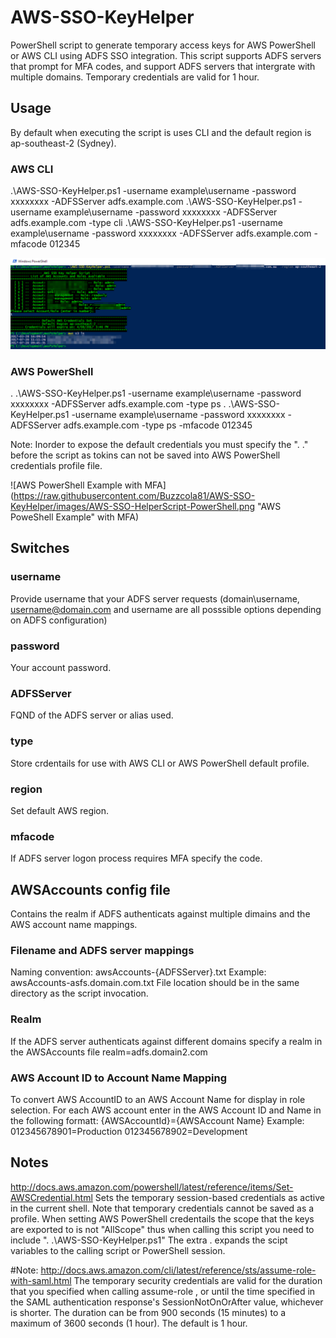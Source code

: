 # AWS-SSO-KeyHelper
PowerShell script to generate temporary access keys for AWS PowerShell or AWS CLI using ADFS SSO integration.
This script supports ADFS servers that prompt for MFA codes, and support ADFS servers that intergrate with multiple domains.
Temporary credentials are valid for 1 hour.

## Usage
By default when executing the script is uses CLI and the default region is ap-southeast-2 (Sydney).

### AWS CLI
.\AWS-SSO-KeyHelper.ps1 -username example\username -password xxxxxxxx -ADFSServer adfs.example.com
.\AWS-SSO-KeyHelper.ps1 -username example\username -password xxxxxxxx -ADFSServer adfs.example.com -type cli
.\AWS-SSO-KeyHelper.ps1 -username example\username -password xxxxxxxx -ADFSServer adfs.example.com -mfacode 012345

![AWS CLI Example with Realm specified in config file](https://raw.githubusercontent.com/Buzzcola81/AWS-SSO-KeyHelper/master/images/AWS-SSO-HelperScript-CLI.png "AWS CLI Example with Realm specified in config file")

### AWS PowerShell
. .\AWS-SSO-KeyHelper.ps1 -username example\username -password xxxxxxxx -ADFSServer adfs.example.com -type ps
. .\AWS-SSO-KeyHelper.ps1 -username example\username -password xxxxxxxx -ADFSServer adfs.example.com -type ps -mfacode 012345

Note: Inorder to expose the default credentials you must specify the ". .\" before the script as tokins can not be saved into AWS PowerShell credentials profile file. 

![AWS PowerShell Example with MFA](https://raw.githubusercontent.com/Buzzcola81/AWS-SSO-KeyHelper/images/AWS-SSO-HelperScript-PowerShell.png "AWS PoweShell Example" with MFA)

## Switches

### username
Provide username that your ADFS server requests (domain\username, username@domain.com and username are all posssible options depending on ADFS configuration)

### password
Your account password.

### ADFSServer
FQND of the ADFS server or alias used.

### type
Store crdentails for use with AWS CLI or AWS PowerShell default profile.

### region
Set default AWS region.

### mfacode
If ADFS server logon process requires MFA specify the code.


## AWSAccounts config file
Contains the realm if ADFS authenticats against multiple dimains and the AWS account name mappings.

### Filename and ADFS server mappings
Naming convention: awsAccounts-{ADFSServer}.txt
Example: awsAccounts-asfs.domain.com.txt
File location should be in the same directory as the script invocation.  

### Realm
If the ADFS server authenticats against different domains specify a realm in the AWSAccounts file
realm=adfs.domain2.com

### AWS Account ID to Account Name Mapping
To convert AWS AccountID to an AWS Account Name for display in role selection.
For each AWS account enter in the AWS Account ID and Name in the following formatt:
{AWSAccountId}={AWSAccount Name}
Example:
012345678901=Production
012345678902=Development


## Notes 
http://docs.aws.amazon.com/powershell/latest/reference/items/Set-AWSCredential.html
Sets the temporary session-based credentials as active in the current shell. Note that temporary credentials cannot be saved as a profile. 
When setting AWS PowerShell credentails the scope that the keys are exported to is not "AllScope" thus when calling this script you need to include ". .\AWS-SSO-KeyHelper.ps1"
The extra . expands the scipt variables to the calling script or PowerShell session.


#Note: http://docs.aws.amazon.com/cli/latest/reference/sts/assume-role-with-saml.html
The temporary security credentials are valid for the duration that you specified when calling assume-role , or until
the time specified in the SAML authentication response's SessionNotOnOrAfter value, whichever is shorter. The duration
can be from 900 seconds (15 minutes) to a maximum of 3600 seconds (1 hour). The default is 1 hour.



 